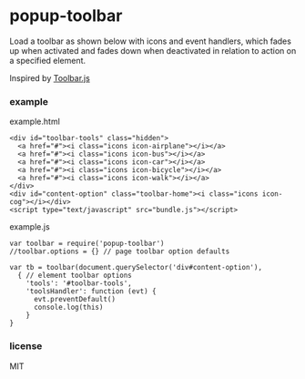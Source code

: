# popup-toolbar

Load a toolbar as shown below with icons and event handlers, which fades up when activated and fades
down when deactivated in relation to action on a specified element.

Inspired by [Toolbar.js](http://paulkinzett.github.io/toolbar/)

### example

example.html
```
<div id="toolbar-tools" class="hidden">
  <a href="#"><i class="icons icon-airplane"></i></a>
  <a href="#"><i class="icons icon-bus"></i></a>
  <a href="#"><i class="icons icon-car"></i></a>
  <a href="#"><i class="icons icon-bicycle"></i></a>
  <a href="#"><i class="icons icon-walk"></i></a>
</div>
<div id="content-option" class="toolbar-home"><i class="icons icon-cog"></i></div>
<script type="text/javascript" src="bundle.js"></script>
```

example.js
```
var toolbar = require('popup-toolbar')
//toolbar.options = {} // page toolbar option defaults

var tb = toolbar(document.querySelector('div#content-option'), 
  { // element toolbar options
    'tools': '#toolbar-tools',
    'toolsHandler': function (evt) {
      evt.preventDefault()
      console.log(this)
    }
}
```

### license

MIT
